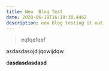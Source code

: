 ```yaml
---
title: New  Blog Test
date: 2020-06-19T16:19:38.446Z
description: new blog testing it out
---
```

> eqfqefqef

asdasdasojdijqowijdqw

d**asdasdasdasd**

![]()